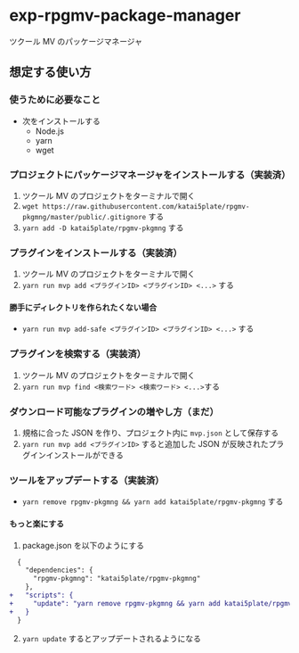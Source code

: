 # exp-rpgmv-package-manager

ツクール MV のパッケージマネージャ

## 想定する使い方

### 使うために必要なこと

- 次をインストールする
  - Node.js
  - yarn
  - wget

### プロジェクトにパッケージマネージャをインストールする（実装済）

1. ツクール MV のプロジェクトをターミナルで開く
2. `wget https://raw.githubusercontent.com/katai5plate/rpgmv-pkgmng/master/public/.gitignore` する
3. `yarn add -D katai5plate/rpgmv-pkgmng` する

### プラグインをインストールする（実装済）

1. ツクール MV のプロジェクトをターミナルで開く
2. `yarn run mvp add <プラグインID> <プラグインID> <...>` する

#### 勝手にディレクトリを作られたくない場合

- `yarn run mvp add-safe <プラグインID> <プラグインID> <...>` する

### プラグインを検索する（実装済）

1. ツクール MV のプロジェクトをターミナルで開く
2. `yarn run mvp find <検索ワード> <検索ワード> <...>`する

### ダウンロード可能なプラグインの増やし方（まだ）

1. 規格に合った JSON を作り、プロジェクト内に `mvp.json` として保存する
2. `yarn run mvp add <プラグインID>` すると追加した JSON が反映されたプラグインインストールができる

### ツールをアップデートする（実装済）

- `yarn remove rpgmv-pkgmng && yarn add katai5plate/rpgmv-pkgmng` する

#### もっと楽にする

1. package.json を以下のようにする

```diff
  {
    "dependencies": {
      "rpgmv-pkgmng": "katai5plate/rpgmv-pkgmng"
    },
+   "scripts": {
+     "update": "yarn remove rpgmv-pkgmng && yarn add katai5plate/rpgmv-pkgmng"
+   }
  }
```

2. `yarn update` するとアップデートされるようになる
